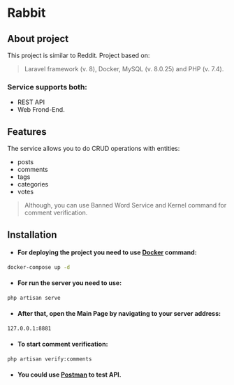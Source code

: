 # Rabbit

## About project

This project is similar to Reddit.
Project based on:
> Laravel framework (v. 8), Docker, MySQL (v. 8.0.25) and PHP (v. 7.4). 

### Service supports both:
- REST API
- Web Frond-End.

## Features
The service allows you to do CRUD operations with entities:
- posts
- comments
- tags
- categories
- votes

> Although, you can use Banned Word Service and Kernel command for comment verification. 

## Installation

- #### For deploying the project you need to use [Docker](https://www.docker.com/) command:
```sh
docker-compose up -d
```
- #### For run the server you need to use:
```sh
php artisan serve
```
- #### After that, open the Main Page by navigating to your server address:
```sh
127.0.0.1:8881
```
- #### To start comment verification:
```sh
php artisan verify:comments
```
- #### You could use [Postman](https://www.postman.com/) to test API.
